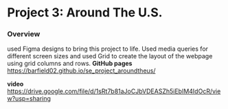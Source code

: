 # Project 3: Around The U.S.

### Overview

used Figma designs to bring this project to life. Used media queries for different screen sizes and used Grid to create the layout of the webpage using grid columns and rows.
**GitHub pages**
https://barfield02.github.io/se_project_aroundtheus/

**video**
https://drive.google.com/file/d/1sRt7b81aJoCJbVDEASZh5iEbIM4IdOcR/view?usp=sharing
